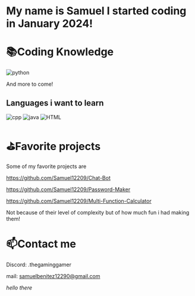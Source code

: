 # My name is Samuel I started coding in January 2024!


# 📚Coding Knowledge
![python](https://github.com/Samuel12209/Samuel12209/assets/157180807/346fbb21-67a3-42d9-a931-ff23a3c2d37d)

And more to come!

## Languages i want to learn
![cpp](https://github.com/Samuel12209/Samuel12209/assets/157180807/2b8fde3f-c5cb-41eb-8d0b-d11b63020f7d)
![java](https://github.com/Samuel12209/Samuel12209/assets/157180807/511e9e61-5fd4-4a58-86bc-2c352e316e11)
![HTML](https://github.com/Samuel12209/Samuel12209/assets/157180807/6c28f8fa-6309-419b-a038-11ce6d01893e)


# ⛳Favorite projects
Some of my favorite projects are 

https://github.com/Samuel12209/Chat-Bot

https://github.com/Samuel12209/Password-Maker

https://github.com/Samuel12209/Multi-Function-Calculator

Not because of their level of complexity but of how much fun i had making them!

# 📫Contact me 

Discord: .thegaminggamer

mail: samuelbenitez12290@gmail.com

*hello there*  
